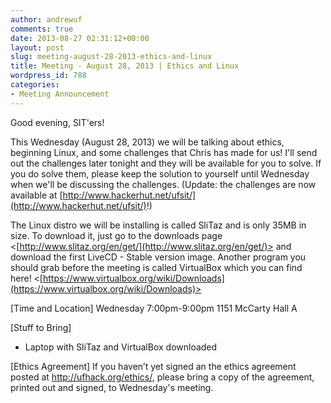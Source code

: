 ```yaml
---
author: andrewuf
comments: true
date: 2013-08-27 02:31:12+00:00
layout: post
slug: meeting-august-28-2013-ethics-and-linux
title: Meeting - August 28, 2013 | Ethics and Linux
wordpress_id: 788
categories:
- Meeting Announcement
---
```


Good evening, SIT'ers!

This Wednesday (August 28, 2013) we will be talking about ethics, beginning Linux, and some challenges that Chris has made for us! I'll send out the challenges later tonight and they will be available for you to solve. If you do solve them, please keep the solution to yourself until Wednesday when we'll be discussing the challenges. (Update: the challenges are now available at [http://www.hackerhut.net/ufsit/](http://www.hackerhut.net/ufsit/)!)

The Linux distro we will be installing is called SliTaz and is only 35MB in size. To download it, just go to the downloads page <[http://www.slitaz.org/en/get/](http://www.slitaz.org/en/get/)> and download the first LiveCD - Stable version image. Another program you should grab before the meeting is called VirtualBox which you can find here! <[https://www.virtualbox.org/wiki/Downloads](https://www.virtualbox.org/wiki/Downloads)>

[Time and Location]
Wednesday 7:00pm-9:00pm
1151 McCarty Hall A

[Stuff to Bring]
- Laptop with SliTaz and VirtualBox downloaded

[Ethics Agreement]
If you haven’t yet signed an the ethics agreement posted at http://ufhack.org/ethics/, please bring a copy of the agreement, printed out and signed, to Wednesday's meeting.
